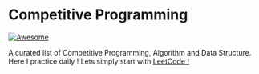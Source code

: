 # Competitive Programming

[![Awesome](https://cdn.rawgit.com/sindresorhus/awesome/d7305f38d29fed78fa85652e3a63e154dd8e8829/media/badge.svg)](https://github.com/sindresorhus/awesome)

A curated list of Competitive Programming, Algorithm and Data Structure. Here I practice daily ! 
Lets simply start with [LeetCode !](https://leetcode.com/) 

